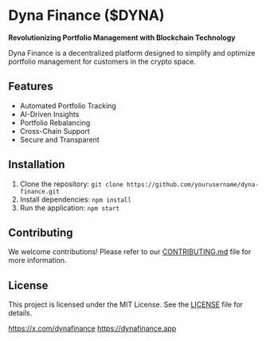 # Dyna Finance ($DYNA)

**Revolutionizing Portfolio Management with Blockchain Technology**

Dyna Finance is a decentralized platform designed to simplify and optimize portfolio management for customers in the crypto space. 

## Features
- Automated Portfolio Tracking
- AI-Driven Insights
- Portfolio Rebalancing
- Cross-Chain Support
- Secure and Transparent

## Installation
1. Clone the repository: `git clone https://github.com/yourusername/dyna-finance.git`
2. Install dependencies: `npm install`
3. Run the application: `npm start`

## Contributing
We welcome contributions! Please refer to our [CONTRIBUTING.md](CONTRIBUTING.md) file for more information.

## License
This project is licensed under the MIT License. See the [LICENSE](LICENSE) file for details.

https://x.com/dynafinance
https://dynafinance.app
